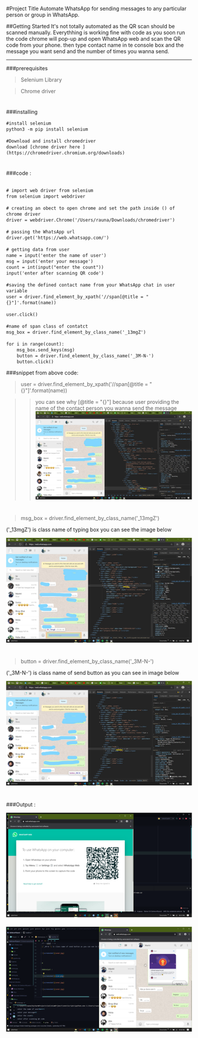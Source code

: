 #Project Title
Automate WhatsApp for sending messages to any particular person or group in WhatsApp.

##Getting Started 
It's not totally automated as the QR scan should be scanned manually.
Everythhing is working fine with code as you soon run the code chrome will pop-up
and open WhatsApp web and scan the QR code from your phone. then type contact name in te console box 
and the message you want send and the number of times you wanna send.

--- 
###prerequisites
<!---libraries --->
>Selenium Library

>Chrome driver
#
###installing 


```
#install selenium
python3 -m pip install selenium

#Download and install chromedriver
download [chrome driver here ](https://chromedriver.chromium.org/downloads)
```


#
###code :
```   

# import web driver from selenium 
from selenium import webdriver

# creating an obect to open chrome and set the path inside () of chrome driver 
driver = webdriver.Chrome('/Users/rauna/Downloads/chromedriver')

# passing the WhatsApp url
driver.get('https://web.whatsapp.com/')

# getting data from user
name = input('enter the name of user')
msg = input('enter your message')
count = int(input("enter the count"))
input('enter after scanning QR code')

#saving the defined contact name from your WhatsApp chat in user variable
user = driver.find_element_by_xpath('//span[@title = "{}"]'.format(name))

user.click()

#name of span class of contatct
msg_box = driver.find_element_by_class_name('_13mgZ')

for i in range(count):
    msg_box.send_keys(msg)
    button = driver.find_element_by_class_name('_3M-N-')
    button.click()

```

###snippet from above code:
>user = driver.find_element_by_xpath('//span[@title = "{}"]'.format(name))

>>you can see why [@title = "{}"] because user providing the name of the contact 
>person you wanna send the message
>![screenshot](screen.jpg)


#
>msg_box = driver.find_element_by_class_name('_13mgZ')
<!---eded --->
('_13mgZ') is class name of typing box you can see the image below

![screenshot](typing.jpg)



#
>   button = driver.find_element_by_class_name('_3M-N-')
<!---eded --->
('_3M-N-') is class name of send button as you can see in image below

![screenshot](send.jpg)


#

###Output :

![screenshot](scan.png)

###
###
![screenshot](output.png)

